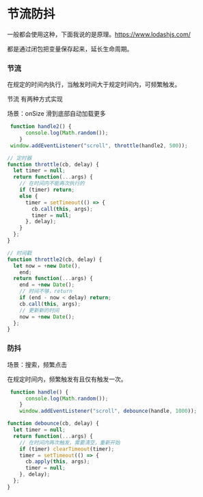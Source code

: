# 节流防抖

一般都会使用这种，下面我说的是原理。https://www.lodashjs.com/

都是通过闭包把变量保存起来，延长生命周期。

### 节流

在规定的时间内执行，当触发时间大于规定时间内，可频繁触发。

节流 有两种方式实现 

场景：onSize 滑到底部自动加载更多

```js
 function handle2() {
      console.log(Math.random());
    }
 window.addEventListener("scroll", throttle(handle2, 500));

// 定时器
function throttle(cb, delay) {
  let timer = null;
  return function(...args) {
    // 在时间内不能再次执行的
    if (timer) return;
    else {
      timer = setTimeout(() => {
        cb.call(this, args);
        timer = null;
      }, delay);
    }
  };
}

// 时间戳
function throttle2(cb, delay) {
  let now = +new Date(),
    end;
  return function(...args) {
    end = +new Date();
    // 时间不够，return
    if (end - now < delay) return;
    cb.call(this, args);
    // 更新新的时间
    now = +new Date();
  };
}
```



### 防抖

场景：搜索，频繁点击

在规定时间内，频繁触发有且仅有触发一次。

```js
 function handle() {
      console.log(Math.random());
    }
    window.addEventListener("scroll", debounce(handle, 1000));

function debounce(cb, delay) {
  let timer = null;
  return function(...args) {
    // 在时间内再次触发，需要清空，重新开始
    if (timer) clearTimeout(timer);
    timer = setTimeout(() => {
      cb.apply(this, args);
      timer = null;
    }, delay);
  };
}
```

